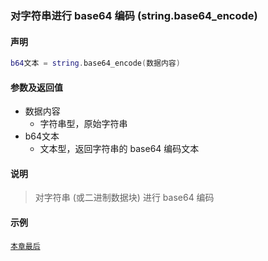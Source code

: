 ### 对字符串进行 base64 编码 \(**string\.base64\_encode**\)


#### 声明
```lua
b64文本 = string.base64_encode(数据内容)
```


#### 参数及返回值
- 数据内容
    - 字符串型，原始字符串
- b64文本
    - 文本型，返回字符串的 base64 编码文本


#### 说明
> 对字符串 (或二进制数据块) 进行 base64 编码  


#### 示例  
[`本章最后`](/Handbook/ext-string/samples.md)  

